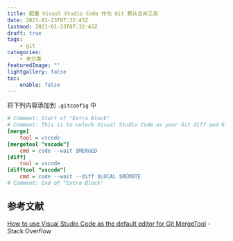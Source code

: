 ```yaml
---
title: 配置 Visual Studio Code 作为 Git 默认合并工具
date: 2021-01-23T07:32:43Z
lastmod: 2021-01-23T07:32:43Z
draft: true
tags:
    - git
categories: 
    - 未分类
featuredImage: ""
lightgallery: false
toc:
    enable: false
---
```


将下列内容添加到 `.gitconfig` 中

```ini
# Comment: Start of "Extra Block"
# Comment: This is to unlock Visual Studio Code as your Git diff and Git merge tool
[merge]
    tool = vscode
[mergetool "vscode"]
    cmd = code --wait $MERGED
[diff]
    tool = vscode
[difftool "vscode"]
    cmd = code --wait --diff $LOCAL $REMOTE
# Comment: End of "Extra Block"
```

## 参考文献

[How to use Visual Studio Code as the default editor for Git MergeTool](https://stackoverflow.com/questions/44549733/how-to-use-visual-studio-code-as-the-default-editor-for-git-mergetool) - Stack Overflow
